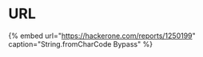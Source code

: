 # URL

{% embed url="https://hackerone.com/reports/1250199" caption="String.fromCharCode Bypass" %}







